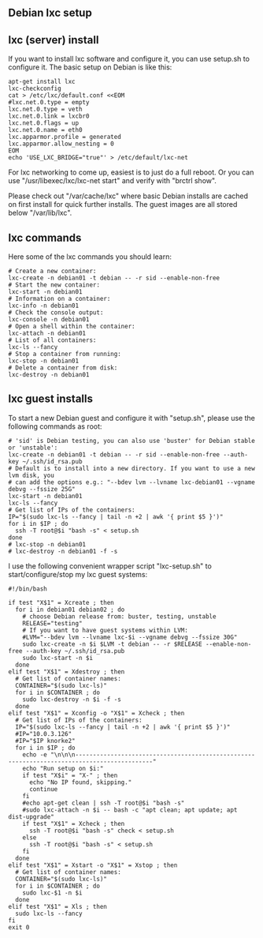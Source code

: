 Debian lxc setup
----------------


lxc (server) install
--------------------

If you want to install lxc software and configure it, you can
use setup.sh to configure it. The basic setup on Debian is like this:

```shell
apt-get install lxc
lxc-checkconfig
cat > /etc/lxc/default.conf <<EOM
#lxc.net.0.type = empty
lxc.net.0.type = veth
lxc.net.0.link = lxcbr0
lxc.net.0.flags = up
lxc.net.0.name = eth0
lxc.apparmor.profile = generated
lxc.apparmor.allow_nesting = 0
EOM
echo 'USE_LXC_BRIDGE="true"' > /etc/default/lxc-net
```

For lxc networking to come up, easiest is to just do a full reboot.
Or you can use "/usr/libexec/lxc/lxc-net start" and verify with
"brctrl show".

Please check out "/var/cache/lxc" where basic Debian installs are
cached on first install for quick further installs. The guest
images are all stored below "/var/lib/lxc".


lxc commands
------------

Here some of the lxc commands you should learn:

```shell
# Create a new container:
lxc-create -n debian01 -t debian -- -r sid --enable-non-free
# Start the new container:
lxc-start -n debian01
# Information on a container:
lxc-info -n debian01
# Check the console output:
lxc-console -n debian01
# Open a shell within the container:
lxc-attach -n debian01
# List of all containers:
lxc-ls --fancy
# Stop a container from running:
lxc-stop -n debian01
# Delete a container from disk:
lxc-destroy -n debian01
```


lxc guest installs
------------------

To start a new Debian guest and configure it with "setup.sh", please use the
following commands as root:

```shell
# 'sid' is Debian testing, you can also use 'buster' for Debian stable or 'unstable':
lxc-create -n debian01 -t debian -- -r sid --enable-non-free --auth-key ~/.ssh/id_rsa.pub
# Default is to install into a new directory. If you want to use a new lvm disk, you
# can add the options e.g.: "--bdev lvm --lvname lxc-debian01 --vgname debvg --fssize 25G"
lxc-start -n debian01
lxc-ls --fancy
# Get list of IPs of the containers:
IP="$(sudo lxc-ls --fancy | tail -n +2 | awk '{ print $5 }')"
for i in $IP ; do
  ssh -T root@$i "bash -s" < setup.sh
done
# lxc-stop -n debian01
# lxc-destroy -n debian01 -f -s
```

I use the following convenient wrapper script "lxc-setup.sh" to start/configure/stop my lxc
guest systems:

```shell
#!/bin/bash

if test "X$1" = Xcreate ; then
  for i in debian01 debian02 ; do
    # choose Debian release from: buster, testing, unstable
    RELEASE="testing"
    # If you want to have guest systems within LVM:
    #LVM="--bdev lvm --lvname lxc-$i --vgname debvg --fssize 30G"
    sudo lxc-create -n $i $LVM -t debian -- -r $RELEASE --enable-non-free --auth-key ~/.ssh/id_rsa.pub
    sudo lxc-start -n $i
  done
elif test "X$1" = Xdestroy ; then
  # Get list of container names:
  CONTAINER="$(sudo lxc-ls)"
  for i in $CONTAINER ; do
    sudo lxc-destroy -n $i -f -s
  done
elif test "X$1" = Xconfig -o "X$1" = Xcheck ; then
  # Get list of IPs of the containers:
  IP="$(sudo lxc-ls --fancy | tail -n +2 | awk '{ print $5 }')"
  #IP="10.0.3.126"
  #IP="$IP knorke2"
  for i in $IP ; do
    echo -e "\n\n\n--------------------------------------------------------------------------------------------"
    echo "Run setup on $i:"
    if test "X$i" = "X-" ; then
      echo "No IP found, skipping."
      continue
    fi
    #echo apt-get clean | ssh -T root@$i "bash -s"
    #sudo lxc-attach -n $i -- bash -c "apt clean; apt update; apt dist-upgrade"
    if test "X$1" = Xcheck ; then
      ssh -T root@$i "bash -s" check < setup.sh
    else
      ssh -T root@$i "bash -s" < setup.sh
    fi
  done
elif test "X$1" = Xstart -o "X$1" = Xstop ; then
  # Get list of container names:
  CONTAINER="$(sudo lxc-ls)"
  for i in $CONTAINER ; do
    sudo lxc-$1 -n $i
  done
elif test "X$1" = Xls ; then
  sudo lxc-ls --fancy
fi
exit 0
```

